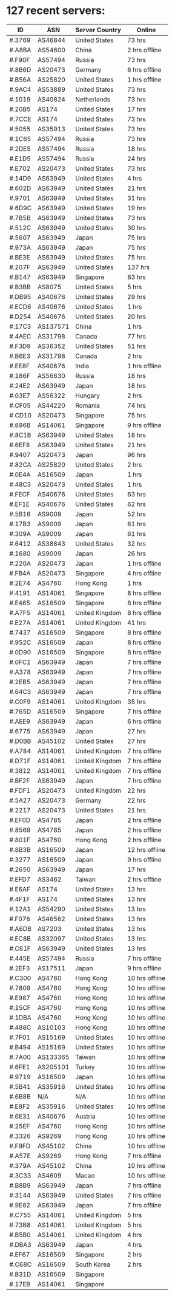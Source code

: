 # 127 recent servers:

| ID | ASN | Server Country | Online |
| ------ | ------ | ------ | ------ |
| #.3769 | AS46844 | United States | 73 hrs |
| #.A8BA | AS54600 | China | 2 hrs offline |
| #.F90F | AS57494 | Russia | 73 hrs |
| #.8B6D | AS20473 | Germany | 6 hrs offline |
| #.B56A | AS25820 | United States | 1 hrs offline |
| #.9AC4 | AS53889 | United States | 73 hrs |
| #.1019 | AS40824 | Netherlands | 73 hrs |
| #.20B5 | AS174 | United States | 17 hrs |
| #.7CCE | AS174 | United States | 73 hrs |
| #.5055 | AS35913 | United States | 73 hrs |
| #.1C65 | AS57494 | Russia | 73 hrs |
| #.2DE5 | AS57494 | Russia | 18 hrs |
| #.E1D5 | AS57494 | Russia | 24 hrs |
| #.E702 | AS20473 | United States | 73 hrs |
| #.14D9 | AS63949 | United States | 4 hrs |
| #.602D | AS63949 | United States | 21 hrs |
| #.9701 | AS63949 | United States | 31 hrs |
| #.6D9C | AS63949 | United States | 19 hrs |
| #.7B5B | AS63949 | United States | 73 hrs |
| #.512C | AS63949 | United States | 30 hrs |
| #.5607 | AS63949 | Japan | 75 hrs |
| #.973A | AS63949 | Japan | 75 hrs |
| #.BE3E | AS63949 | United States | 75 hrs |
| #.207F | AS63949 | United States | 137 hrs |
| #.B147 | AS63949 | Singapore | 83 hrs |
| #.B3BB | AS8075 | United States | 5 hrs |
| #.DB95 | AS40676 | United States | 29 hrs |
| #.ECD6 | AS40676 | United States | 1 hrs |
| #.D254 | AS40676 | United States | 20 hrs |
| #.17C3 | AS137571 | China | 1 hrs |
| #.4AEC | AS31798 | Canada | 77 hrs |
| #.F3D9 | AS36352 | United States | 51 hrs |
| #.B6E3 | AS31798 | Canada | 2 hrs |
| #.EE8F | AS40676 | India | 1 hrs offline |
| #.186F | AS56630 | Russia | 18 hrs |
| #.24E2 | AS63949 | Japan | 18 hrs |
| #.03E7 | AS56322 | Hungary | 2 hrs |
| #.CF05 | AS44220 | Romania | 74 hrs |
| #.CD10 | AS20473 | Singapore | 75 hrs |
| #.696B | AS14061 | Singapore | 9 hrs offline |
| #.8C1B | AS63949 | United States | 18 hrs |
| #.6EF8 | AS63949 | United States | 21 hrs |
| #.9407 | AS20473 | Japan | 96 hrs |
| #.82CA | AS25820 | United States | 2 hrs |
| #.0E4A | AS16509 | Japan | 1 hrs |
| #.48C3 | AS20473 | United States | 1 hrs |
| #.FECF | AS40676 | United States | 63 hrs |
| #.EF1E | AS40676 | United States | 62 hrs |
| #.5B16 | AS9009 | Japan | 52 hrs |
| #.17B3 | AS9009 | Japan | 61 hrs |
| #.309A | AS9009 | Japan | 61 hrs |
| #.6412 | AS38843 | United States | 32 hrs |
| #.1680 | AS9009 | Japan | 26 hrs |
| #.220A | AS20473 | Japan | 1 hrs offline |
| #.FB4A | AS20473 | Singapore | 4 hrs offline |
| #.2E74 | AS4760 | Hong Kong | 1 hrs |
| #.4191 | AS14061 | Singapore | 8 hrs offline |
| #.E465 | AS16509 | Singapore | 8 hrs offline |
| #.A7F5 | AS14061 | United Kingdom | 8 hrs offline |
| #.E27A | AS14061 | United Kingdom | 41 hrs |
| #.7437 | AS16509 | Singapore | 8 hrs offline |
| #.952C | AS16509 | Japan | 8 hrs offline |
| #.0D90 | AS16509 | Singapore | 8 hrs offline |
| #.0FC1 | AS63949 | Japan | 7 hrs offline |
| #.A378 | AS63949 | Japan | 7 hrs offline |
| #.2EB5 | AS63949 | Japan | 7 hrs offline |
| #.64C3 | AS63949 | Japan | 7 hrs offline |
| #.C0F9 | AS14061 | United Kingdom | 35 hrs |
| #.765D | AS16509 | Singapore | 7 hrs offline |
| #.AEE9 | AS63949 | Japan | 6 hrs offline |
| #.6775 | AS63949 | Japan | 27 hrs |
| #.D0BB | AS45102 | United States | 27 hrs |
| #.A784 | AS14061 | United Kingdom | 7 hrs offline |
| #.D71F | AS14061 | United Kingdom | 7 hrs offline |
| #.3812 | AS14061 | United Kingdom | 7 hrs offline |
| #.BF2F | AS63949 | Japan | 7 hrs offline |
| #.FDF1 | AS20473 | United Kingdom | 22 hrs |
| #.5A27 | AS20473 | Germany | 22 hrs |
| #.2217 | AS20473 | United States | 21 hrs |
| #.EF0D | AS4785 | Japan | 2 hrs offline |
| #.8569 | AS4785 | Japan | 2 hrs offline |
| #.801F | AS4760 | Hong Kong | 2 hrs offline |
| #.8B3B | AS16509 | Japan | 12 hrs offline |
| #.3277 | AS16509 | Japan | 9 hrs offline |
| #.2650 | AS63949 | Japan | 17 hrs |
| #.EFD7 | AS3462 | Taiwan | 2 hrs offline |
| #.E6AF | AS174 | United States | 13 hrs |
| #.4F1F | AS174 | United States | 13 hrs |
| #.12A1 | AS54290 | United States | 13 hrs |
| #.F076 | AS46562 | United States | 13 hrs |
| #.A6DB | AS7203 | United States | 13 hrs |
| #.EC8B | AS32097 | United States | 13 hrs |
| #.C61F | AS63949 | United States | 13 hrs |
| #.445E | AS57494 | Russia | 7 hrs offline |
| #.2EF3 | AS17511 | Japan | 9 hrs offline |
| #.C300 | AS4760 | Hong Kong | 10 hrs offline |
| #.7809 | AS4760 | Hong Kong | 10 hrs offline |
| #.E987 | AS4760 | Hong Kong | 10 hrs offline |
| #.15CF | AS4760 | Hong Kong | 10 hrs offline |
| #.1DBA | AS4760 | Hong Kong | 10 hrs offline |
| #.488C | AS10103 | Hong Kong | 10 hrs offline |
| #.7F01 | AS15169 | United States | 10 hrs offline |
| #.B494 | AS15169 | United States | 10 hrs offline |
| #.7A00 | AS133365 | Taiwan | 10 hrs offline |
| #.6FE1 | AS205101 | Turkey | 10 hrs offline |
| #.9719 | AS16509 | Japan | 10 hrs offline |
| #.5B41 | AS35916 | United States | 10 hrs offline |
| #.6B8B | N/A | N/A | 10 hrs offline |
| #.E8F2 | AS35916 | United States | 10 hrs offline |
| #.6E31 | AS40676 | Austria | 10 hrs offline |
| #.25EF | AS4760 | Hong Kong | 10 hrs offline |
| #.3326 | AS9269 | Hong Kong | 10 hrs offline |
| #.F9FD | AS45102 | China | 10 hrs offline |
| #.A57E | AS9269 | Hong Kong | 7 hrs offline |
| #.379A | AS45102 | China | 10 hrs offline |
| #.3C33 | AS4609 | Macao | 10 hrs offline |
| #.B8B9 | AS63949 | Japan | 7 hrs offline |
| #.3144 | AS63949 | United States | 7 hrs offline |
| #.9E82 | AS63949 | Japan | 7 hrs offline |
| #.C755 | AS14061 | United Kingdom | 5 hrs |
| #.73B8 | AS14061 | United Kingdom | 5 hrs |
| #.B5B0 | AS14061 | United Kingdom | 4 hrs |
| #.DBA3 | AS63949 | Japan | 4 hrs |
| #.EF67 | AS16509 | Singapore | 2 hrs |
| #.C68C | AS16509 | South Korea | 2 hrs |
| #.B31D | AS16509 | Singapore | |
| #.17EB | AS14061 | Singapore | |

